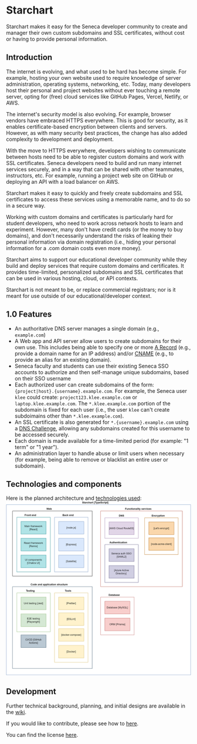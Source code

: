 # Starchart

Starchart makes it easy for the Seneca developer community to create and manager their own custom subdomains and SSL certificates, without cost or having to provide personal information.

## Introduction

The internet is evolving, and what used to be hard has become simple. For example, hosting your own website used to require knowledge of server administration, operating systems, networking, etc. Today, many developers host their personal and project websites without ever touching a remote server, opting for (free) cloud services like GitHub Pages, Vercel, Netlify, or AWS.

The internet's security model is also evolving. For example, browser vendors have embraced HTTPS everywhere. This is good for security, as it enables certificate-based encryption between clients and servers. However, as with many security best practices, the change has also added complexity to development and deployment.

With the move to HTTPS everywhere, developers wishing to communicate between hosts need to be able to register custom domains and work with SSL certificates. Seneca developers need to build and run many internet services securely, and in a way that can be shared with other teammates, instructors, etc. For example, running a project web site on GitHub or deploying an API with a load balancer on AWS.

Starchart makes it easy to quickly and freely create subdomains and SSL certificates to access these services using a memorable name, and to do so in a secure way.

Working with custom domains and certificates is particularly hard for student developers, who need to work across network hosts to learn and experiment. However, many don't have credit cards (or the money to buy domains), and don't necessarily understand the risks of leaking their personal information via domain registration (i.e., hiding your personal information for a .com domain costs even more money).

Starchart aims to support our educational developer community while they build and deploy services that require custom domains and certificates. It provides time-limited, personalized subdomains and SSL certificates that can be used in various hosting, cloud, or API contexts.

Starchart is not meant to be, or replace commercial registrars; nor is it meant for use outside of our educational/developer context.

## 1.0 Features

- An authoritative DNS server manages a single domain (e.g., `example.com`)
- A Web app and API server allow users to create subdomains for their own use. This includes being able to specify one or more [A Record](https://www.cloudflare.com/learning/dns/dns-records/dns-a-record/) (e.g., provide a domain name for an IP address) and/or [CNAME](https://www.cloudflare.com/learning/dns/dns-records/dns-cname-record/) (e.g., to provide an alias for an existing domain).
- Seneca faculty and students can use their existing Seneca SSO accounts to authorize and then self-manage unique subdomains, based on their SSO username
- Each authorized user can create subdomains of the form: `{project|host}.{username}.example.com`. For example, the Seneca user `klee` could create: `project123.klee.example.com` or `laptop.klee.example.com`. The `*.klee.example.com` portion of the subdomain is fixed for each user (i.e., the user `klee` can't create subdoimains other than `*.klee.example.com`).
- An SSL certificate is also generated for `*.{username}.example.com` using a [DNS Challenge](https://letsencrypt.org/docs/challenge-types/#dns-01-challenge), allowing any subdomains created for this username to be accessed securely.
- Each domain is made available for a time-limited period (for example: "1 term" or "1 year").
- An administration layer to handle abuse or limit users when necessary (for example, being able to remove or blacklist an entire user or subdomain).

## Technologies and components

Here is the planned architecture and [technologies used](https://github.com/Seneca-CDOT/starchart/wiki/Tech-Stack):
![components](img/Starchart%20architecture.drawio.png)

## Development

Further technical background, planning, and initial designs are available in the [wiki](https://github.com/Seneca-CDOT/starchart/wiki).

If you would like to contribute, please see how to [here](CONTRIBUTING.md).

You can find the license [here](LICENSE).
